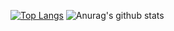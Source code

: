 [![Top Langs](https://github-readme-stats.vercel.app/api/top-langs/?username=Rdx11&bg_color=30,43e97b,38f9d7&title_color=fff&text_color=fff)](https://github.com/anuraghazra/github-readme-stats)
![Anurag's github stats](https://github-readme-stats.vercel.app/api?username=Rdx11&bg_color=30,43e97b,904e95&title_color=fff&text_color=fff)




